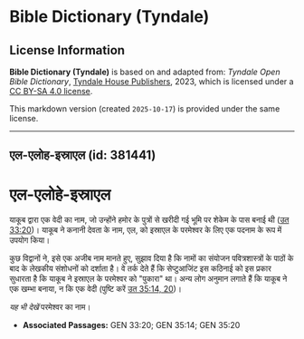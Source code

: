 # Bible Dictionary (Tyndale)

## License Information

**Bible Dictionary (Tyndale)** is based on and adapted from: _Tyndale Open Bible Dictionary_, [Tyndale House Publishers](https://tyndaleopenresources.com/), 2023, which is licensed under a [CC BY-SA 4.0 license](https://creativecommons.org/licenses/by-sa/4.0/legalcode.en).

This markdown version (created `2025-10-17`) is provided under the same license.



--------------------------------

## एल-एलोह-इस्राएल (id: 381441)

एल\-एलोहे\-इस्राएल
==================

याकूब द्वारा एक वेदी का नाम, जो उन्होंने हमोर के पुत्रों से खरीदी गई भूमि पर शेकेम के पास बनाई थी ([उत 33:20](https://ref.ly/Gen33:20))। याकूब ने कनानी देवता के नाम, एल, को इस्राएल के परमेश्वर के लिए एक पदनाम के रूप में उपयोग किया।

कुछ विद्वानों ने, इसे एक अजीब नाम मानते हुए, सुझाव दिया है कि नामों का संयोजन पवित्रशास्त्रों के पाठों के बाद के लेखकीय संशोधनों को दर्शाता है। वे तर्क देते हैं कि सेप्टुआजिंट इस कठिनाई को इस प्रकार सुधारता है कि याकूब ने इस्राएल के परमेश्वर को "पुकारा" था। अन्य लोग अनुमान लगाते हैं कि याकूब ने एक खम्भा बनाया, न कि एक वेदी (पुष्टि करें [उत 35:14, 20](https://ref.ly/Gen35:14,Gen35:20))।

*यह भी देखें* परमेश्वर का नाम।

* **Associated Passages:** GEN 33:20; GEN 35:14; GEN 35:20


